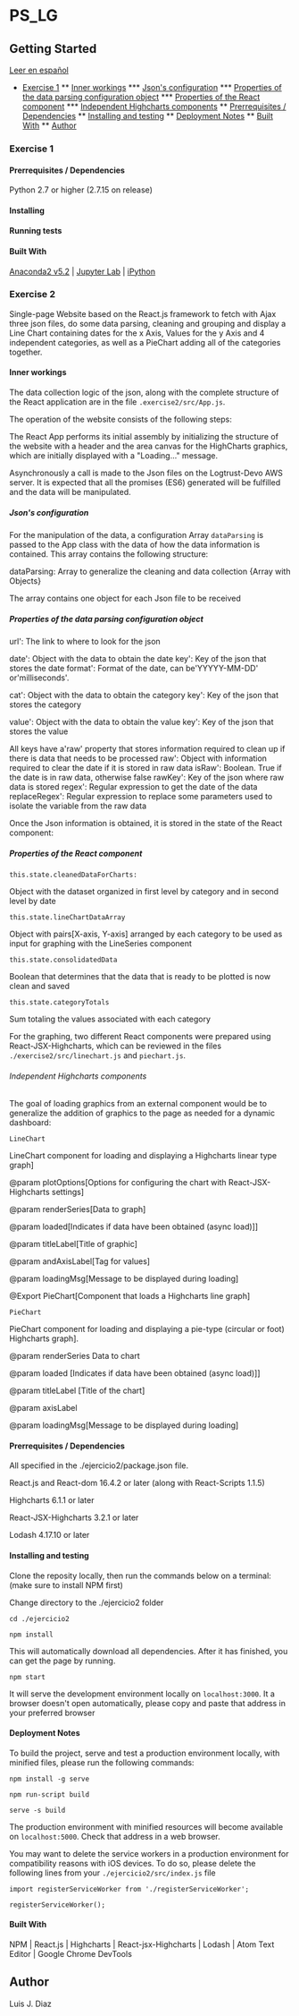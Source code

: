 # PS_LG

## Getting Started

[Leer en español](https://github.com/drconopoima/PS_LG/blob/master/README.md)

* [Exercise 1](https://github.com/drconopoima/PS_LG/tree/master/README.en.md#exercise-2)
** [Inner workings](https://github.com/drconopoima/PS_LG/tree/master/README.en.md#inner-workings)
*** [Json's configuration](https://github.com/drconopoima/PS_LG/tree/master/README.en.md#json-s-configuration)
*** [Properties of the data parsing configuration object](https://github.com/drconopoima/PS_LG/tree/master/README.en.md#properties-of-the-data-parsing-configuration-object)
*** [Properties of the React component](https://github.com/drconopoima/PS_LG/tree/master/README.en.md#properties-of-the-react-component)
*** [Independent Highcharts components](https://github.com/drconopoima/PS_LG/tree/master/README.en.md#independent-highcharts-components)
** [Prerrequisites / Dependencies](https://github.com/drconopoima/PS_LG/tree/master/README.en.md#prerrequisites--dependencies)
** [Installing and testing](https://github.com/drconopoima/PS_LG/tree/master/README.en.md#installing-and-testing)
** [Deployment Notes](https://github.com/drconopoima/PS_LG/tree/master/README.en.md#deployment-notes)
** [Built With](https://github.com/drconopoima/PS_LG/tree/master/README.en.md#built-with)
** [Author](https://github.com/drconopoima/PS_LG/tree/master/README.en.md#author)


### Exercise 1

#### Prerrequisites / Dependencies

Python 2.7 or higher (2.7.15 on release)

#### Installing

#### Running tests

#### Built With

[Anaconda2 v5.2](https://www.anaconda.com/download/#linux) | [Jupyter Lab](https://github.com/jupyterlab/jupyterlab) | [iPython](https://ipython.org/install.html)

### Exercise 2

Single-page Website based on the React.js framework to fetch with Ajax three json files, do some data parsing, cleaning and grouping and display a Line Chart  containing dates for the x Axis, Values for the y Axis and 4 independent categories, as well as a PieChart adding all of the categories together.

#### Inner workings

The data collection logic of the json, along with the complete structure of the React application are in the file `.exercise2/src/App.js`.

The operation of the website consists of the following steps:

The React App performs its initial assembly by initializing the structure of the website with a header and the area canvas for the HighCharts graphics, which are initially displayed with a "Loading..." message.

Asynchronously a call is made to the Json files on the Logtrust-Devo AWS server. It is expected that all the promises (ES6) generated will be fulfilled and the data will be manipulated.

##### Json's configuration

For the manipulation of the data, a configuration Array `dataParsing` is passed to the App class with the data of how the data information is contained. This array contains the following structure:

dataParsing: Array to generalize the cleaning and data collection {Array with Objects}

The array contains one object for each Json file to be received

##### Properties of the data parsing configuration object

url': The link to where to look for the json

date': Object with the data to obtain the date
    key': Key of the json that stores the date
    format': Format of the date, can be'YYYYY-MM-DD' or'milliseconds'.

cat': Object with the data to obtain the category
    key': Key of the json that stores the category

value': Object with the data to obtain the value
    key': Key of the json that stores the value

All keys have a'raw' property that stores information required to clean up if there is data that needs to be processed
    raw': Object with information required to clear the date if it is stored in raw data
          isRaw': Boolean. True if the date is in raw data, otherwise false
          rawKey': Key of the json where raw data is stored
          regex': Regular expression to get the date of the data
          replaceRegex': Regular expression to replace some parameters used to isolate the variable from the raw data

Once the Json information is obtained, it is stored in the state of the React component:

##### Properties of the React component

`this.state.cleanedDataForCharts:`

Object with the dataset organized in first level by category and in second level by date

`this.state.lineChartDataArray`

Object with pairs[X-axis, Y-axis] arranged by each category to be used as input for graphing with the LineSeries component

`this.state.consolidatedData`

Boolean that determines that the data that is ready to be plotted is now clean and saved

`this.state.categoryTotals`

Sum totaling the values associated with each category

For the graphing, two different React components were prepared using React-JSX-Highcharts, which can be reviewed in the files `./exercise2/src/linechart.js` and `piechart.js`.

###### Independent Highcharts components

The goal of loading graphics from an external component would be to generalize the addition of graphics to the page as needed for a dynamic dashboard:

`LineChart`

LineChart component for loading and displaying a Highcharts linear type graph]

@param plotOptions[Options for configuring the chart with React-JSX-Highcharts settings]

@param renderSeries[Data to graph]

@param loaded[Indicates if data have been obtained (async load)]]

@param titleLabel[Title of graphic]

@param andAxisLabel[Tag for values]

@param loadingMsg[Message to be displayed during loading]

@Export PieChart[Component that loads a Highcharts line graph]

`PieChart`

PieChart component for loading and displaying a pie-type (circular or foot) Highcharts graph].

@param renderSeries Data to chart

@param loaded [Indicates if data have been obtained (async load)]]

@param titleLabel [Title of the chart]

@param axisLabel

@param loadingMsg[Message to be displayed during loading]

#### Prerrequisites / Dependencies

All specified in the ./ejercicio2/package.json file.

React.js and React-dom 16.4.2 or later (along with React-Scripts 1.1.5)  

Highcharts 6.1.1 or later

React-JSX-Highcharts 3.2.1 or later

Lodash 4.17.10 or later

#### Installing and testing

Clone the reposity locally, then run the commands below on a terminal: (make sure to install NPM first)

Change directory to the ./ejercicio2 folder

`cd ./ejercicio2`

`npm install`

This will automatically download all dependencies. After it has finished, you can get the page by running.

`npm start`

It will serve the development environment locally on `localhost:3000`. It a browser doesn't open automatically, please copy and paste that address in your preferred browser

#### Deployment Notes

To build the project, serve and test a production environment locally, with minified files, please run the following commands:

`npm install -g serve`

`npm run-script build`

`serve -s build`

The production environment with minified resources will become available on `localhost:5000`. Check that address in a web browser.

You may want to delete the service workers in a production environment for compatibility reasons with iOS devices. To do so, please delete the following lines from your `./ejercicio2/src/index.js` file

`import registerServiceWorker from './registerServiceWorker';`

`registerServiceWorker();`

#### Built With

NPM | React.js | Highcharts | React-jsx-Highcharts | Lodash | Atom Text Editor | Google Chrome DevTools

## Author

Luis J. Diaz
